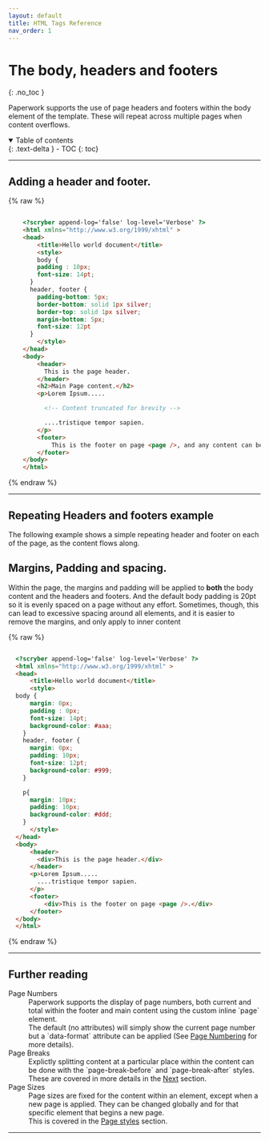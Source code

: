 ```yaml
---
layout: default
title: HTML Tags Reference
nav_order: 1
---
```


# The body, headers and footers
{: .no_toc }

Paperwork supports the use of page headers and footers within the body element of the template. These will repeat across multiple pages when content overflows.

<details open markdown="block">
  <summary>
    Table of contents
  </summary>
  {: .text-delta }
- TOC
{: toc}
</details>

---

## Adding a header and footer.


{% raw %}
```html

    <?scryber append-log='false' log-level='Verbose' ?>
    <html xmlns="http://www.w3.org/1999/xhtml" >
    <head>
        <title>Hello world document</title>
        <style>
        body {
        padding : 10px;
        font-size: 14pt;
      }
      header, footer {
        padding-bottom: 5px;
        border-bottom: solid 1px silver;
        border-top: solid 1px silver;
        margin-bottom: 5px;
        font-size: 12pt
      }
        </style>
    </head>
    <body>
        <header>
          This is the page header.
        </header>
        <h2>Main Page content.</h2>
        <p>Lorem Ipsum.....

          <!-- Content truncated for brevity -->

          ....tristique tempor sapien.
        </p>
        <footer>
            This is the footer on page <page />, and any content can be added to the header and footer to make it flow across multiple lines and reduce the inner content space of the page.
        </footer>
    </body>
    </html>

```
{% endraw %}

---

## Repeating Headers and footers example

The following example shows a simple repeating header and footer on each of the page, as the content flows along.


<!-- the frame will be initialzed by the code in the root default _layout -->
<div id='buttonGenerate' class='document-container' name='HeadersAndFooters' data-pw-template='_samples/templates/headersAndFooters/pageHeadersAndFooters.html' data-pw-ui="Default, Code, Edit" ></div>


## Margins, Padding and spacing.

Within the page, the margins and padding will be applied to **both** the body content and the headers and footers. And the default body padding is 20pt so it is evenly spaced on a page without any effort. Sometimes, though, this can lead to excessive spacing around all elements, and it is easier to remove the margins, and only apply to inner content

{% raw %}
```html

  <?scryber append-log='false' log-level='Verbose' ?>
  <html xmlns="http://www.w3.org/1999/xhtml" >
  <head>
      <title>Hello world document</title>
      <style>
  body {
      margin: 0px;
      padding : 0px;
      font-size: 14pt;
      background-color: #aaa;
    }
    header, footer {
      margin: 0px;
      padding: 10px;
      font-size: 12pt;
      background-color: #999;
    }

    p{
      margin: 10px;
      padding: 10px;
      background-color: #ddd;
    }
      </style>
  </head>
  <body>
      <header>
        <div>This is the page header.</div>
      </header>
      <p>Lorem Ipsum.....
        ....tristique tempor sapien.
      </p>
      <footer>
          <div>This is the footer on page <page />.</div>
      </footer>
  </body>
  </html>

```
{% endraw %}


<div id='paddingExample' class='document-container' name='HeadersAndFootersWithPadding' data-pw-template='_samples/templates/headersAndFooters/pageHeadersAndFootersPadding.html' data-pw-ui="Default, Code, Edit" ></div>


---



## Further reading

<dl>
  <dt>Page Numbers</dt>
  <dd>Paperwork supports the display of page numbers, both current and total within the footer and main content using the custom inline `page` element.<br/>
      The default (no attributes) will simply show the current page number but a `data-format` attribute can be applied (See <a href='11_page_numbers.html' >Page Numbering</a> for more details).</dd>

  <dt>Page Breaks</dt>
  <dd>Explictly splitting content at a particular place within the content can be done with the `page-break-before` and `page-break-after` styles. <br/>
      These are covered in more details in the <a href='2_main_section.html' >Next</a> section.</dd>

  <dt>Page Sizes</dt>
  <dd>Page sizes are fixed for the content within an element, except when a new page is applied. They can be changed globally and for that specific element that begins a new page.<br/>
      This is covered in the <a href='../styles/13_pages.html' >Page styles</a> section.</dd>
</dl>

---